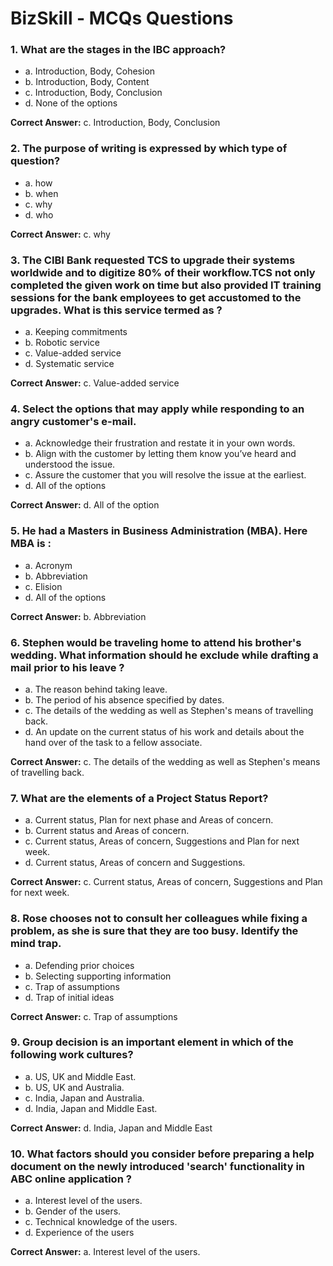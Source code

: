 # BizSkill - MCQs Questions


### 1. What are the stages in the IBC approach?

- a. Introduction, Body, Cohesion
- b. Introduction, Body, Content
- c. Introduction, Body, Conclusion
- d. None of the options

**Correct Answer:** c. Introduction, Body, Conclusion

### 2. The purpose of writing is expressed by which type of question?

- a. how
- b. when
- c. why
- d. who

**Correct Answer:** c. why

### 3. The CIBI Bank requested TCS to upgrade their systems worldwide and to digitize 80% of their workflow.TCS not only completed the given work on time but also provided IT training sessions for the bank employees to get accustomed to the upgrades. What is this service termed as ?

- a. Keeping commitments
- b. Robotic service
- c. Value-added service
- d. Systematic service

**Correct Answer:** c. Value-added service

### 4. Select the options that may apply while responding to an angry customer's e-mail.

- a. Acknowledge their frustration and restate it in your own words.
- b. Align with the customer by letting them know you’ve heard and understood the issue.
- c. Assure the customer that you will resolve the issue at the earliest.
- d. All of the options

**Correct Answer:** d. All of the option

### 5. He had a Masters in Business Administration (MBA). Here MBA is :

- a. Acronym
- b. Abbreviation
- c. Elision
- d. All of the options

**Correct Answer:** b. Abbreviation

### 6. Stephen would be traveling home to attend his brother's wedding. What information should he exclude while drafting a mail prior to his leave ?

- a. The reason behind taking leave.
- b. The period of his absence specified by dates.
- c. The details of the wedding as well as Stephen's means of travelling back.
- d. An update on the current status of his work and details about the hand over of the task to a fellow associate.

**Correct Answer:** c. The details of the wedding as well as Stephen's means of travelling back.

### 7. What are the elements of a Project Status Report?

- a. Current status, Plan for next phase and Areas of concern.
- b. Current status and Areas of concern.
- c. Current status, Areas of concern, Suggestions and Plan for next week.
- d. Current status, Areas of concern and Suggestions.

**Correct Answer:** c. Current status, Areas of concern, Suggestions and Plan for next week.

### 8. Rose chooses not to consult her colleagues while fixing a problem, as she is sure that they are too busy. Identify the mind trap.

- a. Defending prior choices
- b. Selecting supporting information
- c. Trap of assumptions
- d. Trap of initial ideas

**Correct Answer:** c. Trap of assumptions


### 9. Group decision is an important element in which of the following work cultures?

- a. US, UK and Middle East.
- b. US, UK and Australia.
- c. India, Japan and Australia.
- d. India, Japan and Middle East.

**Correct Answer:** d. India, Japan and Middle East

### 10. What factors should you consider before preparing a help document on the newly introduced 'search' functionality in ABC online application ?

- a. Interest level of the users.
- b. Gender of the users.
- c. Technical knowledge of the users.
- d. Experience of the users

**Correct Answer:** a. Interest level of the users.

